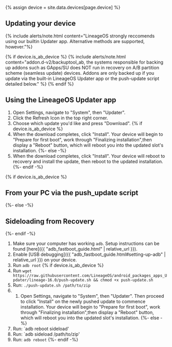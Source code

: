 {% assign device = site.data.devices[page.device] %}

## Updating your device

{% include alerts/note.html content="LineageOS strongly reccomends using our builtin Updater app. Alternative methods are supported, however."%}

{% if device.is_ab_device %}
{% include alerts/note.html content="addon.d-v2/backuptool_ab, the systems responsible for backing up addons such as GApps/SU does NOT run in recovery on A/B partition scheme (seamless update) devices. Addons are only backed up if you update via the built-in LineageOS Updater app or the push-update script detailed below." %}
{% endif %}


## Using the LineageOS Updater app

1. Open Settings, navigate to "System", then "Updater".
2. Click the Refresh Icon in the top right corner.
3. Choose which update you'd like and press "Download".
{% if device.is_ab_device %}
4. When the download completes, click "Install". Your device will begin to "Prepare for first boot", work through "Finalizing installation",then display a "Reboot" button, which will reboot you into the updated slot's installation.
{%- else -%}
4. When the download completes, click "Install". Your device will reboot to recovery and install the update, then reboot to the updated installation.
{%- endif -%}

{% if device.is_ab_device %}
## From your PC via the push_update script
{%- else -%}
## Sideloading from Recovery
{%- endif -%}

 
1. Make sure your computer has working `adb`. Setup instructions can be found [here]({{ "adb_fastboot_guide.html" | relative_url }}).
2. Enable [USB debugging]({{ "adb_fastboot_guide.html#setting-up-adb" | relative_url }}) on your device.
3. Run `adb root`
{% if device.is_ab_device %}
4. Run `wget https://raw.githubusercontent.com/LineageOS/android_packages_apps_Updater/lineage-16.0/push-update.sh && chmod +x push-update.sh`
5. Run: `./push-update.sh /path/to/zip`
6. 1. Open Settings, navigate to "System", then "Updater". Then proceed to click "Install" on the newly pushed update to commence installation. Your device will begin to "Prepare for first boot", work through "Finalizing installation",then display a "Reboot" button, which will reboot you into the updated slot's installation.
{%- else -%}
4. Run: `adb reboot sideload'
5. Run: `adb sideload /path/to/zip'
6. Run: `adb reboot`
{%- endif -%}



